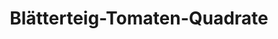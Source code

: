 ---
layout: recipe
title: "Blätterteig-Tomaten-Quadrate"
vegan: true
dish: Fingerfood

tags:
- Vegan
- Fingerfood

categories: Fingerfood

ingredients:
- 1 Bätterteig (275g, Kühlregal) rechteckig
- 2 Tomaten
- 1 große Knoblauchzehe
- Olivenöl
- Pfeffer
- Fleur de Sel
- Milch
- Basilikum

directions:
- Backofen auf 180°C Heißluft vorheizen
- Tomaten in 1/2cm dicke Scheiben schneiden. Knoblauch würfeln. Basilikum hacken.
- Den Blätterteig aus der Packung nehmen, in ca. 4 cm x 4 cm große Quadrate schneiden und auf ein mit Backpapier belegtes Blech legen. Mit etwas Milch bestreichen. Tomatenscheiben auflegen, dabei einen kleinen Rand freilassen und pfeffern. 
- In den Ofen schieben und ca. 15 - 20 Min. backen, bis die Ränder leicht gebräunt sind. In der Zwischenzeit Knoblauchwürfelchen mit Olivenöl und Basilikum verrühren. 
- Die fertig gebackenen Quadrate anschließend mit Fleur de sel bestreuen und mit der Knoblauch-Öl-Basilikumpaste bestreichen. Entweder sofort servieren oder auch kalt genießen.

durations:
    prepTime: 15min
---